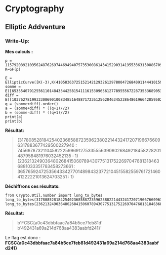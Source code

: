 # Cryptography

## Elliptic Addventure

### Write-Up:

**Mes calculs :**

```
p = 115792089210356248762697446949407573530086143415290314195533631308867097853951
K=GF(p)

E = EllipticCurve([K(-3),K(41058363725152142129326129780047268409114441015993725554835256314039467401291)])
somme = E([65355407912556110148433442581541116153096561277895556722873533689053268966181,105815222725531774810979264207056456440531378690488283731984033593201027022521])
diff = E([103762781993230069010083485164887172361256204634523864861966420595029658052179,76878428888684998206116229633819067250185142636730603625369142867437006615111])
q = (somme+diff).order()
a = (somme+diff) * ((q+1)//2)
b = (somme-diff) * ((q+1)//2)
print(a)
print(b)
```
**Résultat:**
> (31780852818425402368588723596238022144324172071966766096317883677429500227940 : 74569787321104582225996912753355563908026849218458228201487958481976032452135 : 1)
> (23621324903648026841506078943077513175226970476813184636881033351763458273661 : 3657659247253564334277014898432377210451558255976172146041222221013624703251 : 1)

**Déchiffrons ces résultats:**
```
from Crypto.Util.number import long_to_bytes
long_to_bytes(31780852818425402368588723596238022144324172071966766096317883677429500227940)
long_to_bytes(23621324903648026841506078943077513175226970476813184636881033351763458273661)
```

**Résultat:**
> b'FCSC{a0c43dbbfaac7a84b5ce7feb81d'
> b'492431a69a214d768aa4383aabfd241}'

Le flag est donc : **FCSC{a0c43dbbfaac7a84b5ce7feb81d492431a69a214d768aa4383aabfd241}**
